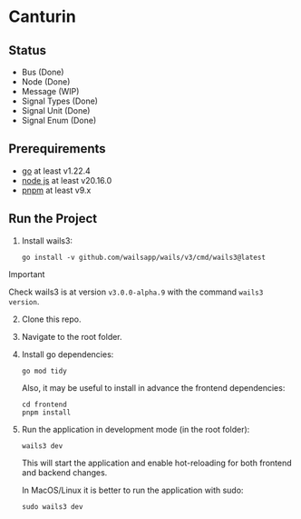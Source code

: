 # Canturin

## Status

-   Bus (Done)
-   Node (Done)
-   Message (WIP)
-   Signal Types (Done)
-   Signal Unit (Done)
-   Signal Enum (Done)

## Prerequirements

-   [go](https://go.dev/) at least v1.22.4
-   [node js](https://nodejs.org/en) at least v20.16.0
-   [pnpm](https://pnpm.io/installation) at least v9.x

## Run the Project

1. Install wails3:

    ```
    go install -v github.com/wailsapp/wails/v3/cmd/wails3@latest
    ```

> [!IMPORTANT]
> Check wails3 is at version `v3.0.0-alpha.9` with the command `wails3 version`.

2. Clone this repo.

3. Navigate to the root folder.

4. Install go dependencies:

    ```
    go mod tidy
    ```

    Also, it may be useful to install in advance the frontend dependencies:

    ```
    cd frontend
    pnpm install
    ```

5. Run the application in development mode (in the root folder):

    ```
    wails3 dev
    ```

    This will start the application and enable hot-reloading for both frontend and backend changes.

    In MacOS/Linux it is better to run the application with sudo:

    ```
    sudo wails3 dev
    ```
